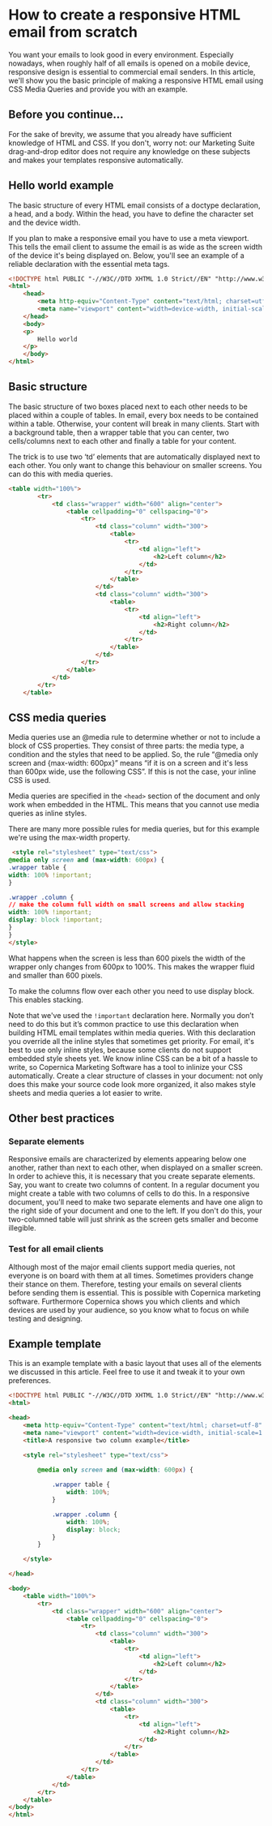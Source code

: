 # How to create a responsive HTML email from scratch

You want your emails to look good in every environment. Especially nowadays, when roughly half of all emails is opened on a mobile device, responsive design is essential to commercial email senders. In this article, we'll show you the basic principle of making a responsive HTML email using CSS Media Queries and provide you with an example.

## Before you continue...

For the sake of brevity, we assume that you already have sufficient knowledge of HTML and CSS. If you don't, worry not: our Marketing Suite drag-and-drop editor does not require any knowledge on these subjects and makes your templates responsive automatically.

## Hello world example
The basic structure of every HTML email consists of a doctype declaration, a head, and a body. Within the head, you have to define the character set and the device width. 

If you plan to make a responsive email you have to use a meta viewport. This tells the email client to assume the email is as wide as the screen width of the device it's being displayed on. Below, you'll see an example of a reliable declaration with the essential meta tags.

```html
<!DOCTYPE html PUBLIC "-//W3C//DTD XHTML 1.0 Strict//EN" "http://www.w3.org/TR/xhtml1/DTD/xhtml1-strict.dtd">
<html>
    <head>
        <meta http-equiv="Content-Type" content="text/html; charset=utf-8" />
        <meta name="viewport" content="width=device-width, initial-scale=1.0"/>
    </head>
    <body>
    <p>
        Hello world
    </p>
    </body>
</html>
```

## Basic structure
The basic structure of two boxes placed next to each other needs to be placed within a couple of tables. In email, every box needs to be contained within a table. Otherwise, your content will break in many clients. Start with a background table, then a wrapper table that you can center, two cells/columns next to each other and finally a table for your content.

The trick is to use two ‘td’ elements that are automatically displayed next to each other. You only want to change this behaviour on smaller screens. You can do this with media queries. 

```html
<table width="100%">
        <tr>
            <td class="wrapper" width="600" align="center">
                <table cellpadding="0" cellspacing="0">
                    <tr>
                        <td class="column" width="300">
                            <table>
                                <tr>
                                    <td align="left">
                                        <h2>Left column</h2>
                                    </td>
                                </tr>
                            </table>
                        </td>
                        <td class="column" width="300">
                            <table>
                                <tr>
                                    <td align="left">
                                        <h2>Right column</h2>
                                    </td>
                                </tr>
                            </table>
                        </td>
                    </tr>
                </table>
            </td>
        </tr>
    </table>
```

## CSS media queries

Media queries use an @media rule to determine whether or not to include a block of CSS properties. They consist of three parts: the media type, a condition and the styles that need to be applied. So, the rule “@media only screen and {max-width: 600px}” means “if it is on a screen and it's less than 600px wide, use the following CSS”. If this is not the case, your inline CSS is used.

Media queries are specified in the `<head>` section of the document and only work when embedded in the HTML. This means that you cannot use media queries as inline styles.

There are many more possible rules for media queries, but for this example we're using the max-width property. 

```html
 <style rel="stylesheet" type="text/css">
@media only screen and (max-width: 600px) {
.wrapper table {
width: 100% !important;
}

.wrapper .column {
// make the column full width on small screens and allow stacking
width: 100% !important;
display: block !important;
}
}
</style>
```

What happens when the screen is less than 600 pixels the width of the wrapper only changes from 600px to 100%. This makes the wrapper fluid and smaller than 600 pixels. 

To make the columns flow over each other you need to use display block. This enables stacking.

Note that we've used the `!important` declaration here. Normally you don’t need to do this but it’s common practice to use this declaration when building HTML email templates within media queries. With this declaration you override all the inline styles that sometimes get priority. For email, it's best to use only inline styles, because some clients do not support embedded style sheets yet. We know inline CSS can be a bit of a hassle to write, so Copernica Marketing Software has a tool to inlinize your CSS automatically. Create a clear structure of classes in your document: not only does this make your source code look more organized, it also makes style sheets and media queries a lot easier to write.

## Other best practices

### Separate elements
Responsive emails are characterized by elements appearing below one another, rather than next to each other, when displayed on a smaller screen. In order to achieve this, it is necessary that you create separate elements. Say, you want to create two columns of content. In a regular document you might create a table with two columns of cells to do this. In a responsive document, you'll need to make two separate elements and have one align to the right side of your document and one to the left. If you don't do this, your two-columned table will just shrink as the screen gets smaller and become illegible.

### Test for all email clients
Although most of the major email clients support media queries, not everyone is on board with them at all times. Sometimes providers change their stance on them. Therefore, testing your emails on several clients before sending them is essential. This is possible with Copernica marketing software. Furthermore Copernica shows you which clients and which devices are used by your audience, so you know what to focus on while testing and designing. 

## Example template

This is an example template with a basic layout that uses all of the elements we discussed in this article. Feel free to use it and tweak it to your own preferences.

```html
<!DOCTYPE html PUBLIC "-//W3C//DTD XHTML 1.0 Strict//EN" "http://www.w3.org/TR/xhtml1/DTD/xhtml1-strict.dtd">
<html>

<head>
    <meta http-equiv="Content-Type" content="text/html; charset=utf-8" />
    <meta name="viewport" content="width=device-width, initial-scale=1.0" />
    <title>A responsive two column example</title>

    <style rel="stylesheet" type="text/css">
        
        @media only screen and (max-width: 600px) {

            .wrapper table {
                width: 100%;
            }

            .wrapper .column {
                width: 100%;
                display: block;
            }
        }

    </style>

</head>

<body>
    <table width="100%">
        <tr>
            <td class="wrapper" width="600" align="center">
                <table cellpadding="0" cellspacing="0">
                    <tr>
                        <td class="column" width="300">
                            <table>
                                <tr>
                                    <td align="left">
                                        <h2>Left column</h2>
                                    </td>
                                </tr>
                            </table>
                        </td>
                        <td class="column" width="300">
                            <table>
                                <tr>
                                    <td align="left">
                                        <h2>Right column</h2>
                                    </td>
                                </tr>
                            </table>
                        </td>
                    </tr>
                </table>
            </td>
        </tr>
    </table>
</body>
</html>
```
